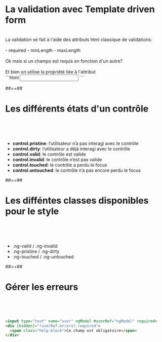 <!-- .slide: class="sfeir-basic-slide with-code" -->
# La validation avec Template driven form
<br>
La validation se fait à l'aide des attributs html classique de validations:<br><br>
- required
- minLength
- maxLength
<br><br>
<span class="important">Ok mais si un champs est requis en fonction d'un autre?</span>
<br><br>
Et bien on utilise la propriété liée à l'attribut
<br>
```html
<input type="text" name="lastname" [(ngModel)]="person.lastname"
  [required]="person.firstname" />
```
<!-- .element: class="big-code" -->

##==##

<!-- .slide: class="sfeir-basic-slide" -->
# Les différents états d'un contrôle
<br><br><br>
- <strong>control.pristine</strong>: l’utilisateur n’a pas interagi avec le contrôle
- <strong>control.dirty</strong>: l’utilisateur a déjà interagi avec le contrôle
- <strong>control.valid</strong>: le contrôle est valide
- <strong>control.invalid</strong>: le contrôle n’est pas valide
- <strong>control.touched</strong>: le contrôle a perdu le focus
- <strong>control.untouched</strong>: le contrôle n’a pas encore perdu le focus

##==##

<!-- .slide: class="sfeir-basic-slide" -->
# Les difféntes classes disponibles pour le style
<br><br><br>
- .ng-valid / .ng-invalid
- .ng-pristine / .ng-dirty
- .ng-touched / .ng-untouched

##==##

<!-- .slide: class="sfeir-basic-slide with-code" -->
# Gérer les erreurs
<br><br><br>
```html
<input type="text" name="user" ngModel #userRef="ngModel" required>    
<div [hidden]="!userRef.errors?.required">
  <span class="help-block">Ce champ est obligatoire</span>
</div>
```
<!-- .element: class="big-code" -->
